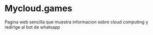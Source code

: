 # Mycloud.games
Pagina web sencilla que muestra informacion sobre cloud computing  y redirige al bot de whatsapp
